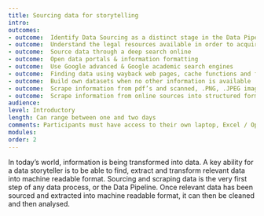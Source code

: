 ```yaml
---
title: Sourcing data for storytelling
intro: 
outcomes:
- outcome:  Identify Data Sourcing as a distinct stage in the Data Pipeline
- outcome:  Understand the legal resources available in order to acquire public interest information (PAIA)
- outcome:  Source data through a deep search online
- outcome:  Open data portals & information formatting
- outcome:  Use Google advanced & Google academic search engines
- outcome:  Finding data using wayback web pages, cache functions and files hidden from browsers, add-ons & URL patterns
- outcome:  Build own datasets when no other information is available
- outcome:  Scrape information from pdf’s and scanned, .PNG, .JPEG image formats
- outcome:  Scrape information from online sources into structured format
audience: 
level: Introductory
length: Can range between one and two days
comments: Participants must have access to their own laptop, Excel / Open (Libre) Office, an activated google account, and a google chrome web browser installed on their laptops
modules: 
order: 2
---
```

In today’s world, information is being transformed into data. A key ability for a data storyteller is to be able to find, extract and transform relevant data into machine readable format. Sourcing and scraping data is the very first step of any data process, or the Data Pipeline. Once relevant data has been sourced and extracted into machine readable format, it can then be cleaned and then analysed.